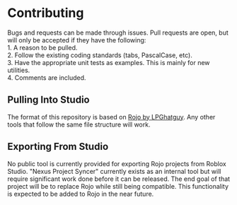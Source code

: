 # Contributing
Bugs and requests can be made through issues. Pull requests are
open, but will only be accepted if they have the following:
<br>1. A reason to be pulled.
<br>2. Follow the existing coding standards (tabs, PascalCase, etc).
<br>3. Have the appropriate unit tests as examples. This is mainly for new utilities.
<br>4. Comments are included.

## Pulling Into Studio
The format of this repository is based on [Rojo by LPGhatguy](https://github.com/LPGhatguy/rojo).
Any other tools that follow the same file structure will work.

## Exporting From Studio
No public tool is currently provided for exporting Rojo
projects from Roblox Studio. "Nexus Project Syncer" currently
exists as an internal tool but will require significant work
done before it can be released. The end goal of that project
will be to replace Rojo while still being compatible. This
functionality is expected to be added to Rojo in the near
future.